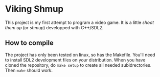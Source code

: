 # Viking Shmup

This project is my first attempt to program a video game. It is a little *shoot them up* (or *shmup*) developped with C++/SDL2.

## How to compile

The project has only been tested on linux, so has the Makefile.
You'll need to install SDL2 development files on your distribution.
When you have cloned the repository, do `make setup` to create all needed subidrectories. Then `make` should work.


